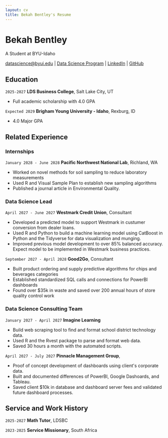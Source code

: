 ```yaml
---
layout: cv
title: Bekah Bentley's Resume
---
```

# Bekah Bentley
A Student at BYU-Idaho

<div id="webaddress">
<a href="datascience@byui.edu">datascience@byui.edu</a>
| <a href="https://byuidatascience.github.io/development.html">Data Science Program</a>
| <a href="https://www.linkedin.com/groups/13537407/">LinkedIn</a>
| <a href="https://github.com/byuids-resumes">GitHub</a>
</div>

<!-- https://www.monique.tech/the-art-of-markdown -->

## Education

`2025-2027`
__LDS Business College__, Salt Lake City, UT

- Full academic scholarship with 4.0 GPA

`Expected 2029`
__Brigham Young University - Idaho__, Rexburg, ID

- 4.0 Major GPA


## Related Experience

### Internships

`January 2028 - June 2028`
__Pacific Northwest National Lab__, Richland, WA

- Worked on novel methods for soil sampling to reduce laboratory measurements
- Used R and Visual Sample Plan to establish new sampling algorithms
- Published a journal article in Environmental Quality.

### Data Science Lead

`April 2027 - June 2027`
__Westmark Credit Union__, Consultant

- Developed a predicted model to support Westmark in custumer conversion from dealer loans.
- Used R and Python to build a machine learning model using CatBoost in Python and the Tidyverse for data visualization and munging. 
- Improved previous model development to over 85% balanced accuracy. Expect model to be implemented in Westmark business practices.

`September 2027 - April 2028`
__Good2Go__, Consultant

- Built product ordering and supply predictive algorithms for chips and beverages categories
- Established standardized SQL calls and connections for PowerBI dashboards
- Found over $35k in waste and saved over 200 annual hours of store quality control work 

### Data Science Consulting Team

`January 2027 - April 2027`
__Imagine Learning__

- Build web scraping tool to find and format school district technology data.
- Used R and the Rvest package to parse and format web data.
- Saved 30 hours a month with the automated scripts.

`April 2027 - July 2027`
__Pinnacle Management Group__, 

- Proof of concept development of dashboards using client's corporate data.
- Built and documented differences of PowerBI, Google Dashoards, and Tableau.
- Saved client $10k in database and dashboard server fees and validated future dashboard processes.


## Service and Work History

`2025-2027`
__Math Tutor__, LDSBC


`2023-2025`
__Service Missionary__, South Africa



<!-- ### Footer

Last updated: May 2013 -->


